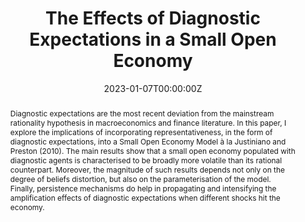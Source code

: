 ---
title: 'The Effects of Diagnostic Expectations in a Small Open Economy'

# Authors
# If you created a profile for a user (e.g. the default `admin` user), write the username (folder name) here
# and it will be replaced with their full name and linked to their profile.
authors: 
- Marcos Gaspar Montenegro Calvimonte

# Author notes (optional)
#author_notes: Marcos Gaspar Montenegro Calvimonte
#  - 'Equal contribution'
#  - 'Equal contribution'
date: '2023-01-07T00:00:00Z'
#doi: ""

# Schedule page publish date (NOT publication's date).
#publishDate: "2017-01-01T00:00:00Z"

# Publication type.
# Accepts a single type but formatted as a YAML list (for Hugo requirements).
# Enter a publication type from the CSL standard.
#publication_types: ["article"] (This get the preprint!)

# Publication name and optional abbreviated publication name.
#publication: 
#publication_short:
abstract: Diagnostic expectations are the most recent deviation from the mainstream rationality hypothesis in macroeconomics and finance literature. In this paper, I explore the implications of incorporating representativeness, in the form of diagnostic expectations, into a Small Open Economy Model à la Justiniano and Preston (2010). The main results show that a small open economy populated with diagnostic agents is characterised to be broadly more volatile than its rational counterpart. Moreover, the magnitude of such results depends not only on the degree of beliefs distortion, but also on the parameterisation of the model. Finally, persistence mechanisms do help in propagating and intensifying the amplification effects of diagnostic expectations when different shocks hit the economy.

# Summary. An optional shortened abstract.
#summary: 

tags:
- Diagnostic Expectations
- Open Economy Model
- Exchange Rate

featured: true

#links:
#- name: 
#  url: 
#url_pdf: 
#url_code: 
#url_dataset: ''
#url_poster: ''
#url_project: ''
#url_slides: ''
#url_source: ''
#url_video: ''

# Featured image
# To use, add an image named `featured.jpg/png` to your page's folder. 
#image:
#  caption: 
#  focal_point: ""
#  preview_only: false

# Associated Projects (optional).
#   Associate this publication with one or more of your projects.
#   Simply enter your project's folder or file name without extension.
#   E.g. `internal-project` references `content/project/internal-project/index.md`.
#   Otherwise, set `projects: []`.
#projects: []
#- internal-project

# Slides (optional).
#   Associate this publication with Markdown slides.
#   Simply enter your slide deck's filename without extension.
#   E.g. `slides: "example"` references `content/slides/example/index.md`.
#   Otherwise, set `slides: ""`.
#slides: example
---